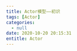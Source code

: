 ```yaml
---
title: Actor模型——初识
tags: [Actor]
categories:
  - null
date: 2020-10-20 20:15:31
entitle: Actor
---
```


<!--more-->
